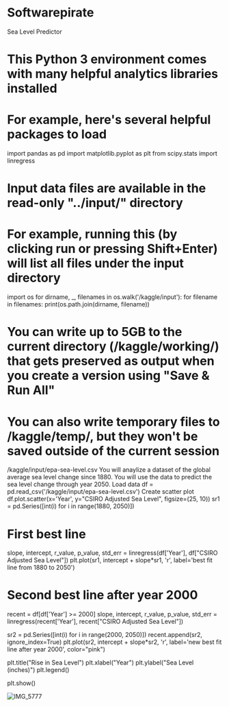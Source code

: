 # Softwarepirate
Sea Level Predictor
# This Python 3 environment comes with many helpful analytics libraries installed
# For example, here's several helpful packages to load

import pandas as pd
import matplotlib.pyplot as plt
from scipy.stats import linregress

# Input data files are available in the read-only "../input/" directory
# For example, running this (by clicking run or pressing Shift+Enter) will list all files under the input directory

import os
for dirname, _, filenames in os.walk('/kaggle/input'):
    for filename in filenames:
        print(os.path.join(dirname, filename))

# You can write up to 5GB to the current directory (/kaggle/working/) that gets preserved as output when you create a version using "Save & Run All" 
# You can also write temporary files to /kaggle/temp/, but they won't be saved outside of the current session
/kaggle/input/epa-sea-level.csv
You will anaylize a dataset of the global average sea level change since 1880. You will use the data to predict the sea level change through year 2050.
Load data
df = pd.read_csv('/kaggle/input/epa-sea-level.csv')
Create scatter plot
df.plot.scatter(x='Year', y="CSIRO Adjusted Sea Level", figsize=(25, 10))
sr1 = pd.Series([int(i) for i in range(1880, 2050)])

# First best line
slope, intercept, r_value, p_value, std_err  = linregress(df['Year'], df["CSIRO Adjusted Sea Level"])
plt.plot(sr1, intercept + slope*sr1, 'r', label='best fit line from 1880 to 2050')

# Second best line after year 2000
recent = df[df['Year'] >= 2000]
slope, intercept, r_value, p_value, std_err  = linregress(recent['Year'], recent["CSIRO Adjusted Sea Level"])

sr2 = pd.Series([int(i) for i in range(2000, 2050)])
recent.append(sr2, ignore_index=True)
plt.plot(sr2, intercept + slope*sr2, 'r', label='new best fit line after year 2000', color="pink")

plt.title("Rise in Sea Level")
plt.xlabel("Year")
plt.ylabel("Sea Level (inches)")
plt.legend()

plt.show()

 ![IMG_5777](https://github.com/Denjicode/Softwarepirate/assets/101855853/f998d176-2f75-45e9-8d8c-a64425cdacb3)
